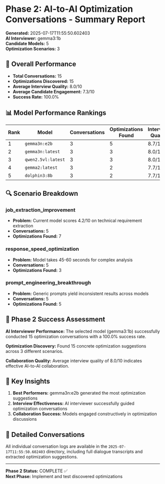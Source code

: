 # Phase 2: AI-to-AI Optimization Conversations - Summary Report

**Generated:** 2025-07-17T11:55:50.602403  
**AI Interviewer:** gemma3:1b  
**Candidate Models:** 5  
**Optimization Scenarios:** 3

## 🎯 Overall Performance

- **Total Conversations:** 15
- **Optimizations Discovered:** 15
- **Average Interview Quality:** 8.0/10
- **Average Candidate Engagement:** 7.3/10
- **Success Rate:** 100.0%

## 📊 Model Performance Rankings

| Rank | Model | Conversations | Optimizations Found | Interview Quality | Engagement |
|------|-------|---------------|---------------------|-------------------|------------|
| 1 | `gemma3n:e2b` | 3 | 5 | 8.7/10 | 7.0/10 |
| 2 | `gemma3n:latest` | 3 | 3 | 8.0/10 | 7.0/10 |
| 3 | `qwen2.5vl:latest` | 3 | 3 | 8.0/10 | 7.3/10 |
| 4 | `gemma2:latest` | 3 | 2 | 7.7/10 | 7.0/10 |
| 5 | `dolphin3:8b` | 3 | 2 | 7.7/10 | 8.0/10 |

## 🔍 Scenario Breakdown

### job_extraction_improvement
- **Problem:** Current model scores 4.2/10 on technical requirement extraction
- **Conversations:** 5
- **Optimizations Found:** 7

### response_speed_optimization
- **Problem:** Model takes 45-60 seconds for complex analysis
- **Conversations:** 5
- **Optimizations Found:** 3

### prompt_engineering_breakthrough
- **Problem:** Generic prompts yield inconsistent results across models
- **Conversations:** 5
- **Optimizations Found:** 5

## 🚀 Phase 2 Success Assessment

**AI Interviewer Performance:** The selected model (gemma3:1b) successfully conducted 15 optimization conversations with a 100.0% success rate.

**Optimization Discovery:** Found 15 concrete optimization suggestions across 3 different scenarios.

**Collaboration Quality:** Average interview quality of 8.0/10 indicates effective AI-to-AI collaboration.

## 🎯 Key Insights

1. **Best Performers:** gemma3n:e2b generated the most optimization suggestions
2. **Interview Effectiveness:** AI interviewer successfully guided optimization conversations
3. **Collaboration Success:** Models engaged constructively in optimization discussions

## 📁 Detailed Conversations

All individual conversation logs are available in the `2025-07-17T11:55:50.602403` directory, including full dialogue transcripts and extracted optimization suggestions.

---

**Phase 2 Status:** COMPLETE ✅  
**Next Phase:** Implement and test discovered optimizations
